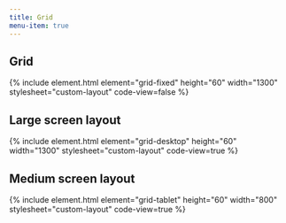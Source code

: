 ```yaml
---
title: Grid
menu-item: true
---
```

    
## Grid

{% include element.html element="grid-fixed" height="60" width="1300" stylesheet="custom-layout" code-view=false %}

## Large screen layout

{% include element.html element="grid-desktop" height="60" width="1300" stylesheet="custom-layout" code-view=true %}

## Medium screen layout

{% include element.html element="grid-tablet" height="60" width="800" stylesheet="custom-layout" code-view=true %}
